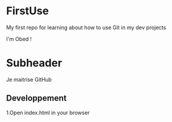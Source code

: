 # FirstUse
My first repo for learning about how to use Git in my dev projects

I'm Obed !

# Subheader
Je maitrise GitHub

## Developpement
1.Open index.html in your browser
